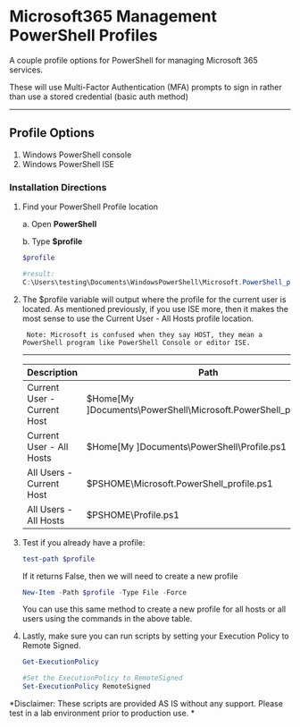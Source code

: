 # Microsoft365 Management PowerShell Profiles
A couple profile options for PowerShell for managing Microsoft 365 services.

These will use Multi-Factor Authentication (MFA) prompts to sign in rather than use a stored credential (basic auth method)

---
## Profile Options

1. Windows PowerShell console
2. Windows PowerShell ISE


### Installation Directions

1. Find your PowerShell Profile location
    
    a. Open **PowerShell**
    
    b. Type **$profile**
        
    ```powershell
    $profile
    
    #result:
    C:\Users\testing\Documents\WindowsPowerShell\Microsoft.PowerShell_profile.ps1
    ```

2. The $profile variable will output where the profile for the current user is located. As mentioned previously, if you use ISE more, then it makes the most sense to use the Current User - All Hosts profile location.
    
        Note: Microsoft is confused when they say HOST, they mean a PowerShell program like PowerShell Console or editor ISE.
    
   --- 
   | Description | Path | Command to Open | 
   | --- | --- | ---|
   | Current User - Current Host | $Home\[My ]Documents\PowerShell\Microsoft.PowerShell_profile.ps1 | $profile | 
   | Current User - All Hosts | $Home\[My ]Documents\PowerShell\Profile.ps1 | $profile.CurrentUserAllHosts |
   | All Users - Current Host | $PSHOME\Microsoft.PowerShell_profile.ps1 | $profile.AllUsersCurrentHost |
   | All Users - All Hosts | $PSHOME\Profile.ps1 | $profile.AllUsersAllHosts |

3. Test if you already have a profile:
    
    ```powershell
    test-path $profile
    ```
    If it returns False, then we will need to create a new profile

    ```powershell
    New-Item -Path $profile -Type File -Force
    ```

    You can use this same method to create a new profile for all hosts or all users using the commands in the above table.

4. Lastly, make sure you can run scripts by setting your Execution Policy to Remote Signed.

    ```powershell
    Get-ExecutionPolicy

    #Set the ExecutionPolicy to RemoteSigned
    Set-ExecutionPolicy RemoteSigned
    ```

*Disclaimer:  These scripts are provided AS IS without any support. Please test in a lab environment prior to production use. *
